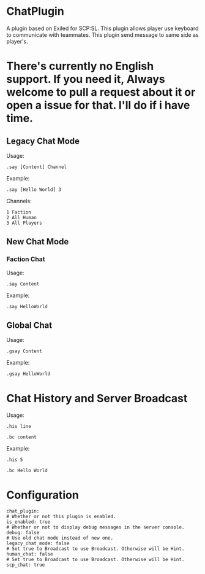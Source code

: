 # ChatPlugin

A plugin based on Exiled for SCP:SL. This plugin allows player use keyboard to communicate with teammates.
This plugin send message to same side as player's.

# There's currently no English support. If you need it, Always welcome to pull a request about it or open a issue for that. I'll do if i have time.

## Legacy Chat Mode

Usage:

```
.say [Content] Channel
```

Example:

```
.say [Hello World] 3
```

Channels:
```
1 Faction
2 All Human
3 All Players
```

## New Chat Mode

### Faction Chat

Usage:

```
.say Content
```

Example:

```
.say HelloWorld
```


## Global Chat

Usage:

```
.gsay Content
```

Example:

```
.gsay HelloWorld
```
# Chat History and Server Broadcast

Usage:

```
.his line

.bc content
```

Example:

```
.his 5

.bc Hello World
```

# Configuration
```
chat_plugin:
# Whether or not this plugin is enabled.
is_enabled: true
# Whether or not to display debug messages in the server console.
debug: false
# Use old chat mode instead of new one.
legacy_chat_mode: false
# Set true to Broadcast to use Broadcast. Otherwise will be Hint.
human_chat: false
# Set true to Broadcast to use Broadcast. Otherwise will be Hint.
scp_chat: true
```








